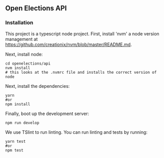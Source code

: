 ## Open Elections API

### Installation

This project is a typescript node project. First, install 'nvm' a node version management at https://github.com/creationix/nvm/blob/master/README.md.

Next, install node:

```
cd openelections/api
nvm install
# this looks at the .nvmrc file and installs the correct version of node
```

Next, install the dependencies:

```
yarn 
#or 
npm install
```

Finally, boot up the development server:

```
npm run develop
```

We use TSlint to run linting. You can run linting and tests by running:

```
yarn test
#or 
npm test
```